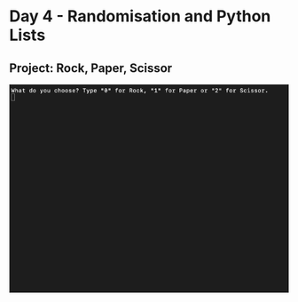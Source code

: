 <h1>Day 4 - Randomisation and Python Lists</h1>
<h2>Project: Rock, Paper, Scissor</h2>
<img src="rock-paper-scissor.gif">